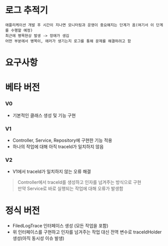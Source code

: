 # 로그 추적기
```
애플리케이션 개발 후 시간이 지나면 모니터링과 운영이 중요해지는 단계가 옴(여기서 이 단계를 수행할 예정)
최근에 병목현상 발생 -> 장애가 생김
어떤 부분에서 병목이, 에러가 생기는지 로그를 통해 문제를 해결하려고 함
```

# 요구사항



# 베타 버전
### V0
  - 기본적인 클래스 생성 및 기능 구현

### V1
  - Controller, Service, Repository에 구현한 기능 적용
  - 하나의 작업에 대해 아직 traceId가 일치하지 않음

### V2
  - V1에서 traceId가 일치하지 않는 오류 해결
  > Controller에서 traceId를 생성하고 인자를 넘겨주는 방식으로 구현</br>
  > 만약 Service로 바로 실행되는 작업에 대해 오류가 발생함

# 정식 버전
  - FiledLogTrace 인터페이스 생성 (모든 작업을 포함)
  - 위 인터페이스를 구현하고 인자를 넘겨주는 작업 대신 전역 변수로 traceIdHolder 생성(아직 동시성 이슈 발생)
